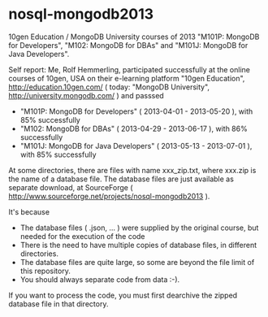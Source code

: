 # nosql-mongodb2013
10gen Education / MongoDB University courses of 2013 "M101P: MongoDB for Developers", "M102: MongoDB for DBAs" and "M101J: MongoDB for Java Developers".

Self report: Me, Rolf Hemmerling, participated successfully at the online courses of 10gen, USA on their e-learning platform  "10gen Education", http://education.10gen.com/  ( today: "MongoDB University", http://university.mongodb.com/ ) and passsed

- "M101P: MongoDB for Developers" ( 2013-04-01 - 2013-05-20 ), with 85% successfully
- "M102: MongoDB for DBAs" ( 2013-04-29 - 2013-06-17 ), with 86% successfully
- "M101J: MongoDB for Java Developers" ( 2013-05-13 - 2013-07-01 ), with 85% successfully

At some directories, there are files with name xxx_zip.txt, where xxx.zip is the name of a database file. The database files are just available as separate download, at SourceForge ( http://www.sourceforge.net/projects/nosql-mongodb2013 ).

It's because
- The database files ( .json, ... ) were supplied by the original course, but needed for the execution of the code
- There is the need to have multiple copies of database files, in different directories.
- The database files are quite large, so some are beyond the file limit of this repository.
- You should always separate code from data :-).

If you want to process the code, you must first dearchive the zipped database file in that directory. 
